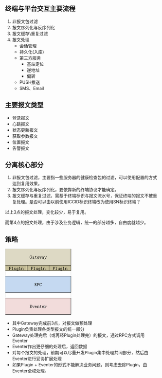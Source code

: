 ## 终端与平台交互主要流程
1. 非报文包过滤
1. 报文序列化与反序列化
1. 报文缓存\重复过滤
1. 报文处理
	* 会话管理
	* 持久化(入库)
	* 第三方服务
		* 基站定位
		* 逆地址
		* 偏转
	* PUSH推送
	* SMS、Email

## 主要报文类型
* 登录报文
* 心跳报文
* 状态更新报文
* 获取参数报文
* 位置报文
* 告警报文

## 分离核心部分

1. 非报文包过滤，主要指一些服务器的健康检查包的过滤，可以使用配置的方式达到复用效果。
2. 报文序列化与反序列化，要依靠新的终端协议才能确定。
3. 报文缓存与重复过滤，需基于终端标识与报文流水号，保证终端的报文不被重复处理。是否可以由以前使用ICCID标识终端改为使用SN标识终端？

以上3点的报文处理，变化较少，易于复用。

而第4点的报文处理，由于涉及业务逻辑，统一的部分越多，自由度就越少。

## 策略
![](./pic1.png)

* 其中Gateway完成前3点，对报文做预处理
* Plugin负责处理各类型报文的统一部分
* Gateway处理完后（或再经Plugin处理完）的报文，通过RPC方式调用Eventer
* Eventer作出更仔细的处理后，返回数据
* 对每个报文的处理，前期可以尽量开发Plugin集中处理共同部分，然后由Eventer进行妥协扩展处理
* 如果Plugin + Eventer的形式不能解决业务问题，则考虑去除Plugin，由Eventer全权处理。